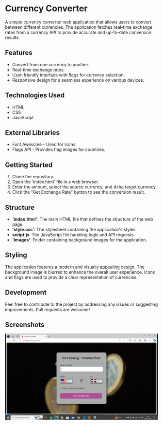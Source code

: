 
# Currency Converter

A simple currency converter web application that allows users to convert between different currencies. The application fetches real-time exchange rates from a currency API to provide accurate and up-to-date conversion results.


## Features
- Convert from one currency to another.
- Real-time exchange rates.
- User-friendly interface with flags for currency selection.
- Responsive design for a seamless experience on various devices.

## Technologies Used
- HTML
- CSS
- JavaScript
## External Libraries
- Font Awesome - Used for icons.
- Flags API - Provides flag images for countries.
## Getting Started
1. Clone the repository.
2. Open the 'index.html' file in a web browser.
3. Enter the amount, select the source currency, and 4.the target currency.
4. Click the "Get Exchange Rate" button to see the conversion result.
## Structure
- **'index.html'**: The main HTML file that defines the structure of the web page.
- **'style.css'**: The stylesheet containing the application's styles.
- **script.js**: The JavaScript file handling logic and API requests.
- **'images'**: Folder containing background images for the application.
## Styling
The application features a modern and visually appealing design. The background image is blurred to enhance the overall user experience. Icons and flags are used to provide a clear representation of currencies.

## Development
Feel free to contribute to the project by addressing any issues or suggesting improvements. Pull requests are welcome!
## Screenshots

![App Screenshot 1](images\Screenshot%20(12).png)

